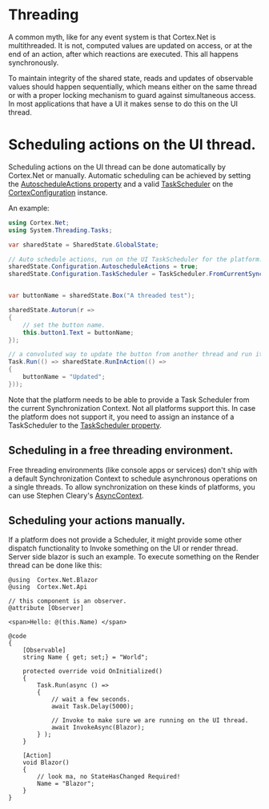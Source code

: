 # Threading

A common myth, like for any event system is that Cortex.Net is multithreaded. It is not, computed values are
updated on access, or at the end of an action, after which reactions are executed. This all happens synchronously.

To maintain integrity of the shared state, reads and updates of observable values should happen sequentially, which means
either on the same thread or with a proper locking mechanism to guard against simultaneous access.
In most applications that have a UI it makes sense to do this on the UI thread.

# Scheduling actions on the UI thread.

Scheduling actions on the UI thread can be done automatically by Cortex.Net or manually. Automatic scheduling
can be achieved by setting the [AutoscheduleActions property](xref:Cortex.Net.CortexConfiguration.AutoscheduleActions)
and a valid [TaskScheduler](xref:Cortex.Net.CortexConfiguration.TaskScheduler) on the 
[CortexConfiguration](xref:Cortex.Net.CortexConfiguration) instance.

An example:

```csharp
using Cortex.Net;
using System.Threading.Tasks;

var sharedState = SharedState.GlobalState;

// Auto schedule actions, run on the UI TaskScheduler for the platform.
sharedState.Configuration.AutoscheduleActions = true;
sharedState.Configuration.TaskScheduler = TaskScheduler.FromCurrentSynchronizationContext();


var buttonName = sharedState.Box("A threaded test");

sharedState.Autorun(r =>
{
	// set the button name.
	this.button1.Text = buttonName;
});

// a convoluted way to update the button from another thread and run it back on the UI thread.
Task.Run(() => sharedState.RunInAction(() =>
{
	buttonName = "Updated";
}));
```

Note that the platform needs to be able to provide a Task Scheduler from the current Synchronization Context.
Not all platforms support this. In case the platform does not support it, you need to assign an
instance of a TaskScheduler to the [TaskScheduler property](xref:Cortex.Net.CortexConfiguration.TaskScheduler).

## Scheduling in a free threading environment.

Free threading environments (like console apps or services) don't ship with a default Synchronization Context
to schedule asynchronous operations on a single threads. To allow synchronization on these kinds of platforms,
you can use Stephen Cleary's [AsyncContext](https://github.com/StephenCleary/AsyncEx/wiki/AsyncContext).

## Scheduling your actions manually.

If a platform does not provide a Scheduler, it might provide some other dispatch functionality to Invoke something
on the UI or render thread. Server side blazor is such an example. To execute something on the Render thread can
be done like this:

```cshtml-razor
@using  Cortex.Net.Blazor
@using  Cortex.Net.Api

// this component is an observer.
@attribute [Observer]

<span>Hello: @(this.Name) </span>

@code
{
    [Observable]
    string Name { get; set;} = "World";

    protected override void OnInitialized()
    {
        Task.Run(async () => 
        {
            // wait a few seconds.
            await Task.Delay(5000);

            // Invoke to make sure we are running on the UI thread.
            await InvokeAsync(Blazor);
        } );
    }

    [Action]
    void Blazor()
    {
        // look ma, no StateHasChanged Required!
        Name = "Blazor";
    }
}
```